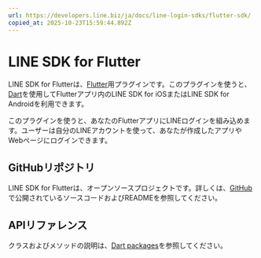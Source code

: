 ```yaml
---
url: https://developers.line.biz/ja/docs/line-login-sdks/flutter-sdk/
copied_at: 2025-10-23T15:59:44.892Z
---
```

# LINE SDK for Flutter

LINE SDK for Flutterは、[Flutter](https://flutter.dev/)用プラグインです。このプラグインを使うと、[Dart](https://dart.dev/)を使用してFlutterアプリ内のLINE SDK for iOSまたはLINE SDK for Androidを利用できます。

このプラグインを使うと、あなたのFlutterアプリにLINEログインを組み込めます。ユーザーは自分のLINEアカウントを使って、あなたが作成したアプリやWebページにログインできます。

## GitHubリポジトリ

LINE SDK for Flutterは、オープンソースプロジェクトです。詳しくは、[GitHub](https://github.com/line/flutter_line_sdk/)で公開されているソースコードおよびREADMEを参照してください。

## APIリファレンス

クラスおよびメソッドの説明は、[Dart packages](https://pub.dev/documentation/flutter_line_sdk/latest/flutter_line_sdk/)を参照してください。